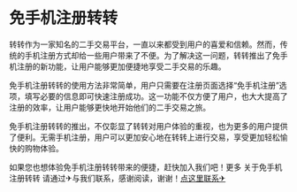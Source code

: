 # 免手机注册转转

转转作为一家知名的二手交易平台，一直以来都受到用户的喜爱和信赖。然而，传统的手机注册方式却给一些用户带来了不便。为了解决这一问题，转转推出了免手机注册的新功能，让用户能够更加便捷地享受二手交易的乐趣。

免手机注册转转的使用方法非常简单，用户只需要在注册页面选择“免手机注册”选项，填写必要的信息即可快速注册成功。这一功能不仅方便了用户，也大大提高了注册的效率，让用户能够更快地开始他们的二手交易之旅。

免手机注册转转的推出，不仅彰显了转转对用户体验的重视，也为更多的用户提供了便利。无需手机注册，用户可以更加安心地在转转上进行交易，享受更加轻松愉快的购物体验。

如果您也想体验免手机注册转转带来的便捷，赶快加入我们吧！更多 关于免手机注册转转 请通过✈与我们联系，感谢阅读，谢谢！[点这里联系✈](https://c.k02.cc)
